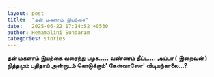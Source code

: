 ```yaml
---
layout: post
title:  "தன் மகளாம் இயற்கை"
date:   2025-06-22 17:14:52 +0530
author: Hemamalini Sundaram
categories: stories
---
```


**தன் மகளாம் இயற்கை வரைந்து பழக\..... வண்ணம் தீட்ட\.... அப்பா ( இறைவன் ) நித்தமும்
புதிதாய் அன்றாடம் கொடுக்கும்\' கேன்வாஸோ\' விடியற்காலை\...?**
